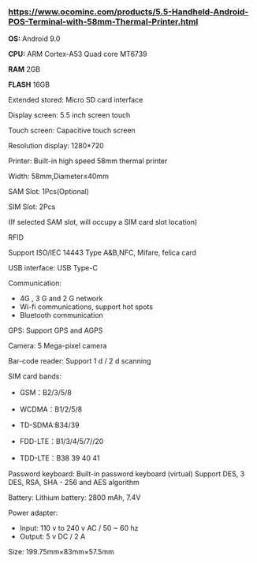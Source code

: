 ### https://www.ocominc.com/products/5.5-Handheld-Android-POS-Terminal-with-58mm-Thermal-Printer.html

<b>OS:</b> Android 9.0

<b>CPU:</b> ARM Cortex-A53  Quad core MT6739

<b>RAM</b> 2GB

<b>FLASH</b> 16GB

Extended stored: Micro SD card interface

Display screen: 5.5  inch screen touch

Touch screen: Capacitive  touch  screen

Resolution display: 1280*720

Printer: Built-in high speed 58mm thermal printer

Width: 58mm,Diameter≤40mm

SAM Slot: 1Pcs(Optional)

SIM Slot: 2Pcs

(If  selected SAM slot, will occupy a SIM card slot location)

RFID

Support ISO/IEC 14443 Type  A&B,NFC, Mifare, felica card

USB interface: USB Type-C

Communication:
- 4G , 3 G and 2 G network
- Wi-fi communications, support hot spots
- Bluetooth communication

GPS: Support GPS and AGPS

Camera: 5 Mega-pixel camera

Bar-code reader: Support 1 d / 2 d scanning

SIM card bands:
- GSM：B2/3/5/8

- WCDMA：B1/2/5/8

- TD-SDMA:B34/39

- FDD-LTE：B1/3/4/5/7//20

- TDD-LTE：B38 39 40 41

Password keyboard: Built-in password keyboard (virtual) Support DES, 3 DES, RSA, SHA - 256 and AES algorithm

Battery: Lithium battery: 2800 mAh, 7.4V

Power adapter:
- Input: 110 v to 240 v AC / 50 ~ 60 hz
- Output: 5 v DC / 2 A

Size: 199.75mm×83mm×57.5mm
